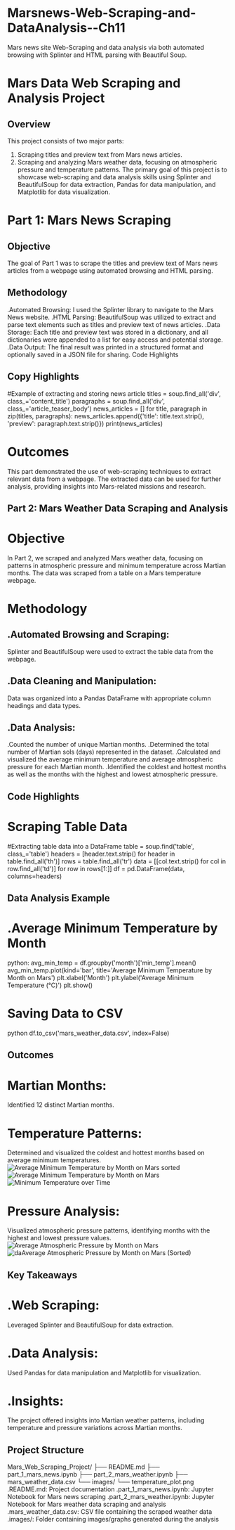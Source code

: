 # Marsnews-Web-Scraping-and-DataAnalysis--Ch11
Mars news site Web-Scraping and data analysis via both automated browsing with Splinter and HTML parsing  with Beautiful Soup.
# Mars Data Web Scraping and Analysis Project
## Overview
This project consists of two major parts:
1. Scraping titles and preview text from Mars news articles.
2. Scraping and analyzing Mars weather data, focusing on atmospheric pressure and temperature patterns.
The primary goal of this project is to showcase web-scraping and data analysis skills using Splinter and BeautifulSoup for data extraction, Pandas for data manipulation, and Matplotlib for data visualization.

# Part 1: Mars News Scraping
## Objective
The goal of Part 1 was to scrape the titles and preview text of Mars news articles from a webpage using automated browsing and HTML parsing.

## Methodology
.Automated Browsing: I used the Splinter library to navigate to the Mars News website.
.HTML Parsing: BeautifulSoup was utilized to extract and parse text elements such as titles and preview text of news articles.
.Data Storage: Each title and preview text was stored in a dictionary, and all dictionaries were appended to a list for easy access and potential storage.
.Data Output: The final result was printed in a structured format and optionally saved in a JSON file for sharing.
Code Highlights

## Copy Highlights
#Example of extracting and storing news article
titles = soup.find_all('div', class_='content_title')
paragraphs = soup.find_all('div', class_='article_teaser_body')
news_articles = []
for title, paragraph in zip(titles, paragraphs):
    news_articles.append({'title': title.text.strip(), 'preview': paragraph.text.strip()})
print(news_articles)

# Outcomes
This part demonstrated the use of web-scraping techniques to extract relevant data from a webpage. The extracted data can be used for further analysis, providing insights into Mars-related missions and research.

## Part 2: Mars Weather Data Scraping and Analysis
# Objective
In Part 2, we scraped and analyzed Mars weather data, focusing on patterns in atmospheric pressure and minimum temperature across Martian months. The data was scraped from a table on a Mars temperature webpage.

# Methodology
## .Automated Browsing and Scraping: 
Splinter and BeautifulSoup were used to extract the table data from the webpage.
## .Data Cleaning and Manipulation: 
Data was organized into a Pandas DataFrame with appropriate column headings and data types.
## .Data Analysis:
.Counted the number of unique Martian months.
.Determined the total number of Martian sols (days) represented in the dataset.
.Calculated and visualized the average minimum temperature and average atmospheric pressure for each Martian month.
.Identified the coldest and hottest months as well as the months with the highest and lowest atmospheric pressure.

## Code Highlights
# Scraping Table Data
#Extracting table data into a DataFrame
table = soup.find('table', class_='table')
headers = [header.text.strip() for header in table.find_all('th')]
rows = table.find_all('tr')
data = [[col.text.strip() for col in row.find_all('td')] for row in rows[1:]]
df = pd.DataFrame(data, columns=headers)

## Data Analysis Example
# .Average Minimum Temperature by Month
python:
avg_min_temp = df.groupby('month')['min_temp'].mean()
avg_min_temp.plot(kind='bar', title='Average Minimum Temperature by Month on Mars')
plt.xlabel('Month')
plt.ylabel('Average Minimum Temperature (°C)')
plt.show()

# Saving Data to CSV
python
df.to_csv('mars_weather_data.csv', index=False)

## Outcomes
# Martian Months:
Identified 12 distinct Martian months.
# Temperature Patterns:
Determined and visualized the coldest and hottest months based on average minimum temperatures.
![Average Minimum Temperature by Month on Mars sorted](https://github.com/user-attachments/assets/aa03ac64-0db7-4899-8fcb-6495d990f327)
![Average Minimum Temperature by Month on Mars](https://github.com/user-attachments/assets/c46d9a2f-c5ed-49fb-b905-797365615082)
![Minimum Temperature over Time](https://github.com/user-attachments/assets/8e58fa84-ed04-49a2-81a3-d97cce47773e)

# Pressure Analysis: 
Visualized atmospheric pressure patterns, identifying months with the highest and lowest pressure values.
![Average Atmospheric Pressure by Month on Mars](https://github.com/user-attachments/assets/defce38a-d4f6-4b37-82a6-94b883d9bcbc)
![daAverage Atmospheric Pressure by Month on Mars (Sorted)](https://github.com/user-attachments/assets/2a373ac1-b206-494d-a701-41d2128c3789)

## Key Takeaways
# .Web Scraping:
Leveraged Splinter and BeautifulSoup for data extraction.
# .Data Analysis:
Used Pandas for data manipulation and Matplotlib for visualization.
# .Insights:
The project offered insights into Martian weather patterns, including temperature and pressure variations across Martian months.

## Project Structure
Mars_Web_Scraping_Project/
├── README.md
├── part_1_mars_news.ipynb
├── part_2_mars_weather.ipynb
├── mars_weather_data.csv
└── images/
    └── temperature_plot.png
.README.md: Project documentation
.part_1_mars_news.ipynb: Jupyter Notebook for Mars news scraping
.part_2_mars_weather.ipynb: Jupyter Notebook for Mars weather data scraping and analysis
.mars_weather_data.csv: CSV file containing the scraped weather data
.images/: Folder containing images/graphs generated during the analysis
